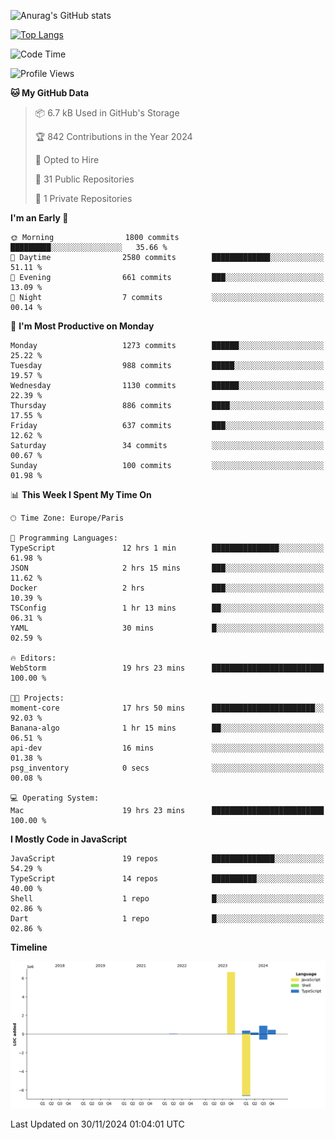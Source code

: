 ![Anurag's GitHub stats](https://github-readme-stats.vercel.app/api?username=sufiane&theme=dark&show_icons=true&count_private=true)


[![Top Langs](https://github-readme-stats.vercel.app/api/top-langs/?username=sufiane&layout=compact)](https://github.com/anuraghazra/github-readme-stats)

<!--START_SECTION:waka-->
![Code Time](http://img.shields.io/badge/Code%20Time-1%2C483%20hrs%2055%20mins-blue)

![Profile Views](http://img.shields.io/badge/Profile%20Views-0-blue)

**🐱 My GitHub Data** 

> 📦 6.7 kB Used in GitHub's Storage 
 > 
> 🏆 842 Contributions in the Year 2024
 > 
> 💼 Opted to Hire
 > 
> 📜 31 Public Repositories 
 > 
> 🔑 1 Private Repositories 
 > 
**I'm an Early 🐤** 

```text
🌞 Morning                1800 commits        █████████░░░░░░░░░░░░░░░░   35.66 % 
🌆 Daytime                2580 commits        █████████████░░░░░░░░░░░░   51.11 % 
🌃 Evening                661 commits         ███░░░░░░░░░░░░░░░░░░░░░░   13.09 % 
🌙 Night                  7 commits           ░░░░░░░░░░░░░░░░░░░░░░░░░   00.14 % 
```
📅 **I'm Most Productive on Monday** 

```text
Monday                   1273 commits        ██████░░░░░░░░░░░░░░░░░░░   25.22 % 
Tuesday                  988 commits         █████░░░░░░░░░░░░░░░░░░░░   19.57 % 
Wednesday                1130 commits        ██████░░░░░░░░░░░░░░░░░░░   22.39 % 
Thursday                 886 commits         ████░░░░░░░░░░░░░░░░░░░░░   17.55 % 
Friday                   637 commits         ███░░░░░░░░░░░░░░░░░░░░░░   12.62 % 
Saturday                 34 commits          ░░░░░░░░░░░░░░░░░░░░░░░░░   00.67 % 
Sunday                   100 commits         ░░░░░░░░░░░░░░░░░░░░░░░░░   01.98 % 
```


📊 **This Week I Spent My Time On** 

```text
🕑︎ Time Zone: Europe/Paris

💬 Programming Languages: 
TypeScript               12 hrs 1 min        ███████████████░░░░░░░░░░   61.98 % 
JSON                     2 hrs 15 mins       ███░░░░░░░░░░░░░░░░░░░░░░   11.62 % 
Docker                   2 hrs               ███░░░░░░░░░░░░░░░░░░░░░░   10.39 % 
TSConfig                 1 hr 13 mins        ██░░░░░░░░░░░░░░░░░░░░░░░   06.31 % 
YAML                     30 mins             █░░░░░░░░░░░░░░░░░░░░░░░░   02.59 % 

🔥 Editors: 
WebStorm                 19 hrs 23 mins      █████████████████████████   100.00 % 

🐱‍💻 Projects: 
moment-core              17 hrs 50 mins      ███████████████████████░░   92.03 % 
Banana-algo              1 hr 15 mins        ██░░░░░░░░░░░░░░░░░░░░░░░   06.51 % 
api-dev                  16 mins             ░░░░░░░░░░░░░░░░░░░░░░░░░   01.38 % 
psg_inventory            0 secs              ░░░░░░░░░░░░░░░░░░░░░░░░░   00.08 % 

💻 Operating System: 
Mac                      19 hrs 23 mins      █████████████████████████   100.00 % 
```

**I Mostly Code in JavaScript** 

```text
JavaScript               19 repos            ██████████████░░░░░░░░░░░   54.29 % 
TypeScript               14 repos            ██████████░░░░░░░░░░░░░░░   40.00 % 
Shell                    1 repo              █░░░░░░░░░░░░░░░░░░░░░░░░   02.86 % 
Dart                     1 repo              █░░░░░░░░░░░░░░░░░░░░░░░░   02.86 % 
```



**Timeline**

![Lines of Code chart](https://raw.githubusercontent.com/Sufiane/Sufiane/main/assets/bar_graph.png)


 Last Updated on 30/11/2024 01:04:01 UTC
<!--END_SECTION:waka-->


<!--
**Sufiane/sufiane** is a ✨ _special_ ✨ repository because its `README.md` (this file) appears on your GitHub profile.

Here are some ideas to get you started:

- 🔭 I’m currently working on ...
- 🌱 I’m currently learning ...
- 👯 I’m looking to collaborate on ...
- 🤔 I’m looking for help with ...
- 💬 Ask me about ...
- 📫 How to reach me: ...
- 😄 Pronouns: ...
- ⚡ Fun fact: ...
-->
